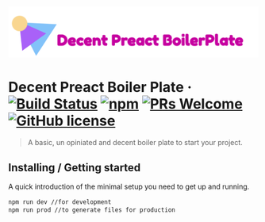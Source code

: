 ![Logo of the project](./DecentLogo.png)

# Decent Preact Boiler Plate &middot; [![Build Status](https://img.shields.io/travis/npm/npm/latest.svg?style=flat-square)](https://travis-ci.org/npm/npm) [![npm](https://img.shields.io/npm/v/npm.svg?style=flat-square)](https://www.npmjs.com/package/npm) [![PRs Welcome](https://img.shields.io/badge/PRs-welcome-brightgreen.svg?style=flat-square)](http://makeapullrequest.com) [![GitHub license](https://img.shields.io/badge/license-MIT-blue.svg?style=flat-square)](https://github.com/your/your-project/blob/master/LICENSE)
> A basic, un opiniated and decent boiler plate to start your project.


## Installing / Getting started

A quick introduction of the minimal setup you need to get up and running.

```
npm run dev //for development
npm run prod //to generate files for production
```
